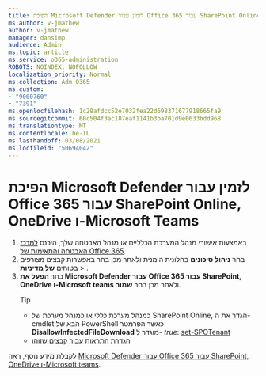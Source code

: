 ```yaml
---
title: הפיכת Microsoft Defender לזמין עבור Office 365 עבור SharePoint Online, OneDrive ו-Microsoft Teams
ms.author: v-jmathew
author: v-jmathew
manager: dansimp
audience: Admin
ms.topic: article
ms.service: o365-administration
ROBOTS: NOINDEX, NOFOLLOW
localization_priority: Normal
ms.collection: Adm_O365
ms.custom:
- "9000760"
- "7391"
ms.openlocfilehash: 1c29afdcc52e7032fea22d698371677918665fa9
ms.sourcegitcommit: 60c504f3ac187eaf1141b3ba701d9e0633bdd968
ms.translationtype: MT
ms.contentlocale: he-IL
ms.lasthandoff: 03/08/2021
ms.locfileid: "50694042"
---
```

# <a name="enable-microsoft-defender-for-office-365-for-sharepoint-online-onedrive-and-microsoft-teams"></a>הפיכת Microsoft Defender לזמין עבור Office 365 עבור SharePoint Online, OneDrive ו-Microsoft Teams

1. באמצעות אישורי מנהל המערכת הכלליים או מנהל האבטחה שלך, היכנס [למרכז האבטחה והתאימות של Office 365](https://protection.office.com/).
2. בחר **ניהול סיכונים** בחלונית הימנית ולאחר מכן בחר באפשרות קבצים מצורפים בטוחים **של מדיניות**  >  [](https://protection.office.com/safeattachment).
3. בחר **הפעל את Microsoft Defender עבור Office 365 עבור SharePoint, OneDrive ו-Microsoft teams** ולאחר מכן בחר **שמור**.
    > [!TIP]
    >
    > - כמנהל מערכת כללי או כמנהל מערכת של SharePoint Online, הגדר את ה-cmdlet הבא של PowerShell כאשר הפרמטר **DisallowInfectedFileDownload** מוגדר ל- *true*: [set-SPOTenant](https://go.microsoft.com/fwlink/?linkid=2092301)
    > - [הגדרת התראות עבור קבצים שזוהו](https://go.microsoft.com/fwlink/?linkid=2092110)

לקבלת מידע נוסף, ראה [Microsoft Defender עבור Office 365 עבור SharePoint, OneDrive ו-Microsoft teams](https://go.microsoft.com/fwlink/?linkid=2092041).
